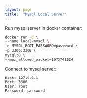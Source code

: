 ```yaml
---
layout: page
title:  "Mysql Local Server"
---
```


Run mysql server in docker container:

```bash
docker run -d \
--name local-mysql \
-e MYSQL_ROOT_PASSWORD=password \
-p 3306:3306 \
mysql:8 \
--max_allowed_packet=1073741824
```
Connect to mysql server:

```text
Host: 127.0.0.1
Port: 3306
User: root
Password: password
```